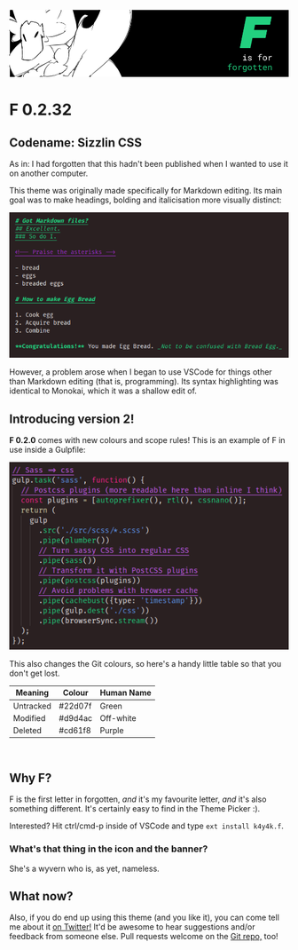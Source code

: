 ![F... is for forgotten.](img/a.png)

# F 0.2.32
## Codename: Sizzlin CSS

As in: I had forgotten that this hadn't been published when I wanted to use it on another computer.

This theme was originally made specifically for Markdown editing. Its main goal was to make headings, bolding and italicisation more visually distinct:

![An example of the theme:](img/example-md.png)

However, a problem arose when I began to use VSCode for things other than Markdown editing (that is, programming). Its syntax highlighting was identical to Monokai, which it was a shallow edit of.

## Introducing version 2!

**F 0.2.0** comes with new colours and scope rules! This is an example of F in use inside a Gulpfile:

![q](img/example-js.png)

This also changes the Git colours, so here's a handy little table so that you don't get lost.

| **Meaning** | **Colour** | **Human Name** |
| ----------- | ---------- | -------------- |
| Untracked   | #22d07f    | Green          |
| Modified    | #d9d4ac    | Off-white      |
| Deleted     | #cd61f8    | Purple         |

<br />

## Why F?

F is the first letter in forgotten, _and_ it's my favourite letter, _and_ it's also something different. It's certainly easy to find in the Theme Picker :).

Interested? Hit ctrl/cmd-p inside of VSCode and type `ext install k4y4k.f`.

### What's that thing in the icon and the banner?

She's a wyvern who is, as yet, nameless.

## What now?

Also, if you do end up using this theme (and you like it), you can come tell me about it [on Twitter!](https://twitter.com/by_k4y4k) It'd be awesome to hear suggestions and/or feedback from someone else. Pull requests welcome on the [Git repo,](https://github.com/by-k4y4k/F-vscode-theme) too!
